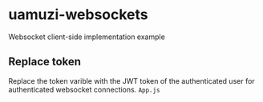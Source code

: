 # uamuzi-websockets
Websocket client-side implementation example

## Replace token 
Replace the token varible with the JWT token of the authenticated user for authenticated websocket connections. `App.js`